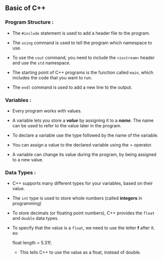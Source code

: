 ## Basic of C++

### Program Structure :

- The `#include` statement is used to add a header file to the program.

- The `using` command is used to tell the program which namespace to use.

- To use the `cout` command, you need to include the `<iostream>` header and use the `std` namespace.

- The starting point of C++ programs is the function called `main`, which includes the code that you want to run.

- The `endl` command is used to add a new line to the output.

### Variables :

- Every program works with values.

- A variable lets you store a **_value_** by assigning it to a **_name_**. The name can be used to refer to the value later in the program.

- To declare a variable use the type followed by the name of the variable.

- You can assign a value to the declared variable using the = operator.

- A variable can change its value during the program, by being assigned to a new value.

### Data Types :

- C++ supports many different types for your variables, based on their value.

- The ```int``` type is used to store whole numbers (called **integers** in programming)

- To store decimals (or floating point numbers), C++ provides the ```float``` and ```double``` data types.

- To specify that the value is a ```float```, we need to use the letter **f** after it. ex:

    float length = 5.31f;

    - This tells C++ to use the value as a float, instead of double.
